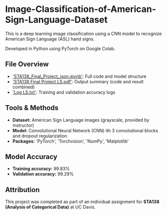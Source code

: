 # Image-Classification-of-American-Sign-Language-Dataset

This is a deep learning image classification using a CNN model to recognize American Sign Language (ASL) hand signs.

Developed in Python using PyTorch on Google Colab.

## File Overview
- ['STA138_Final_Project_json.ipynb'](myLib/STA138_Final_Project_json.ipynb): Full code and model structure
- ['STA138 Final Project LS.pdf'](myLib/STA138_Final_Project_LS.pdf): Output summary (code and result combined)
- ['Log LS.txt'](myLib/Log_LS.txt): Training and validation accuracy logs

## Tools & Methods
- **Dataset:** American Sign Language images (grayscale, provided by instructor)
- **Model:** Convolutional Neural Network (CNN) ith 3 convolutional blocks and dropout regularization
- **Packages:** 'PyTorch', 'Torchvision', 'NumPy', 'Matplotlib'

## Model Accuracy
- **Training accuracy:** 99.83%
- **Validation accuracy:** 99.29%

## Attribution

This project was completed as part of an individual assignment for **STA138 (Analysis of Categorical Data)** at UC Davis.
